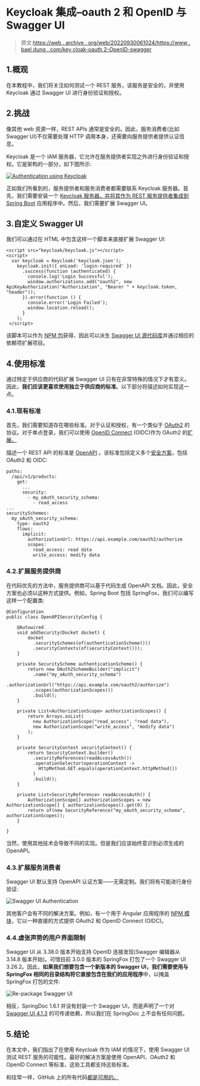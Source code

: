 # Keycloak 集成–oauth 2 和 OpenID 与 Swagger UI

> 原文:[https://web . archive . org/web/20220930061024/https://www . bael dung . com/key cloak-oauth 2-OpenID-swagger](https://web.archive.org/web/20220930061024/https://www.baeldung.com/keycloak-oauth2-openid-swagger)

## 1.概观

在本教程中，我们将关注如何测试一个 REST 服务，该服务是安全的，并使用 Keycloak 通过 Swagger UI 进行身份验证和授权。

## 2.挑战

像其他 web 资源一样，REST APIs 通常是安全的。因此，服务消费者(比如 Swagger UI)不仅需要处理 HTTP 调用本身，还需要向服务提供者提供认证信息。

Keycloak 是一个 IAM 服务器，它允许在服务提供者实现之外进行身份验证和授权。它是架构的一部分，如下图所示:

[![Authentication using Keycloak](../Images/8bf4683b9828ce16818bc100d10cc349.png)](/web/20220627175715/https://www.baeldung.com/wp-content/uploads/2022/01/oauth.svg)

正如我们所看到的，服务提供者和服务消费者都需要联系 Keycloak 服务器。首先，我们需要安装一个 [Keycloak 服务器，并将其作为 REST 服务提供者集成到 Spring Boot](/web/20220627175715/https://www.baeldung.com/spring-boot-keycloak) 应用程序中。然后，我们需要扩展 Swagger UI。

## 3.自定义 Swagger UI

我们可以通过在 HTML 中包含这样一个脚本来直接扩展 Swagger UI:

```
<script src="keycloak/keycloak.js"></script>
<script>
  var keycloak = Keycloak('keycloak.json');
    keycloak.init({ onLoad: 'login-required' })
      .success(function (authenticated) {
        console.log('Login Successful');
        window.authorizations.add("oauth2", new ApiKeyAuthorization("Authorization", "Bearer " + keycloak.token, "header"));
      }).error(function () {
        console.error('Login Failed');
        window.location.reload();
      }
    );
 </script>
```

该脚本可以作为 [NPM 包](https://web.archive.org/web/20220627175715/https://www.npmjs.com/package/keycloak-js)获得，因此可以派生 [Swagger UI 源代码库](https://web.archive.org/web/20220627175715/https://github.com/swagger-api/swagger-ui)并通过相应的依赖项扩展项目。

## 4.使用标准

通过特定于供应商的代码扩展 Swagger UI 只有在非常特殊的情况下才有意义。因此，**我们应该更喜欢使用独立于供应商的标准**。以下部分将描述如何实现这一点。

### 4.1.现有标准

首先，我们需要知道存在哪些标准。对于认证和授权，有一个类似于 [OAuth2](https://web.archive.org/web/20220627175715/https://oauth.net/2/) 的协议。对于单点登录，我们可以使用 [OpenID Connect](https://web.archive.org/web/20220627175715/https://openid.net/connect/) (OIDC)作为 OAuth2 的[扩展。](https://web.archive.org/web/20220627175715/https://developer.okta.com/blog/2019/10/21/illustrated-guide-to-oauth-and-oidc)

描述一个 REST API 的标准是 [OpenAPI](https://web.archive.org/web/20220627175715/https://www.openapis.org/) 。该标准包括定义多个[安全方案](https://web.archive.org/web/20220627175715/https://swagger.io/docs/specification/authentication)，包括 OAuth2 和 OIDC:

```
paths:
  /api/v1/products:
    get:
      ...
      security:
        - my_oAuth_security_schema:
          - read_access
...
securitySchemes:
  my_oAuth_security_schema:
    type: oauth2
    flows:
      implicit:
        authorizationUrl: https://api.example.com/oauth2/authorize
        scopes:
          read_access: read data
          write_access: modify data
```

### 4.2.扩展服务提供商

在代码优先的方法中，服务提供商可以基于代码生成 OpenAPI 文档。因此，安全方案也必须以这种方式提供。例如，Spring Boot 包括 SpringFox，我们可以编写这样一个配置类:

```
@Configuration
public class OpenAPISecurityConfig {

    @Autowired
    void addSecurity(Docket docket) {
        docket
          .securitySchemes(of(authenticationScheme()))
          .securityContexts(of(securityContext()));
    }

    private SecurityScheme authenticationScheme() {
        return new OAuth2SchemeBuilder("implicit")
          .name("my_oAuth_security_schema")
          .authorizationUrl("https://api.example.com/oauth2/authorize")
          .scopes(authorizationScopes())
          .build();
    }

    private List<AuthorizationScope> authorizationScopes() {
        return Arrays.asList(
          new AuthorizationScope("read_access", "read data"),
          new AuthorizationScope("write_access", "modify data")
        );
    }

    private SecurityContext securityContext() {
        return SecurityContext.builder()
          .securityReferences(readAccessAuth())
          .operationSelector(operationContext ->
            HttpMethod.GET.equals(operationContext.httpMethod())
          )
          .build();
    }

    private List<SecurityReference> readAccessAuth() {
        AuthorizationScope[] authorizationScopes = new AuthorizationScope[] { authorizationScopes().get(0) };
        return of(new SecurityReference("my_oAuth_security_schema", authorizationScopes));
    }

} 
```

当然，使用其他技术会导致不同的实现。但是我们应该始终意识到必须生成的 OpenAPI。

### 4.3.扩展服务消费者

Swagger UI 默认支持 OpenAPI 认证方案——无需定制。我们将有可能进行身份验证:

![Swagger UI Authentication](../Images/e4b5555af5bae6e7f42fa1e60ff32c1d.png)

其他客户会有不同的解决方案。例如，有一个用于 Angular 应用程序的 [NPM 模块](https://web.archive.org/web/20220627175715/https://github.com/manfredsteyer/angular-oauth2-oidc)，它以一种直接的方式提供 OAuth2 和 OpenID Connect (OIDC)。

### 4.4.虚张声势的用户界面限制

Swagger UI 从 3.38.0 版本开始支持 OpenID 连接发现(Swagger 编辑器从 3.14.8 版本开始)。可惜目前 3.0.0 版本的 SpringFox 打包了一个 Swagger UI 3.26.2。因此，**如果我们想要包含一个新版本的 Swagger UI，我们需要使用与 SpringFox 相同的目录结构将它直接包含在我们的应用程序**中，以掩盖 SpringFox 打包的文件:

![Re-package Swagger UI](../Images/2d88b22f87f24c1c2b02dda5debe1c72.png)

相反，SpringDoc 1.6.1 并没有封装一个 Swagger UI，而是声明了一个对 [Swagger UI 4.1.3](https://web.archive.org/web/20220627175715/https://search.maven.org/artifact/org.webjars/swagger-ui/4.1.3/jar) 的可传递依赖，所以我们在 SpringDoc 上不会有任何问题。

## 5.结论

在本文中，我们指出了在使用 Keycloak 作为 IAM 的情况下，使用 Swagger UI 测试 REST 服务的可能性。最好的解决方案是使用 OpenAPI、OAuth2 和 OpenID Connect 等标准，这些工具都支持这些标准。

和往常一样，GitHub 上的所有代码[都是可用的。](https://web.archive.org/web/20220627175715/https://github.com/eugenp/tutorials/tree/master/spring-boot-modules/spring-boot-swagger-keycloak)